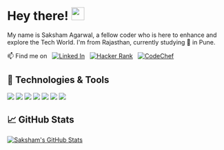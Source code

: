 # Hey there! <img src="https://raw.githubusercontent.com/MartinHeinz/MartinHeinz/master/wave.gif" width="30px">

My name is Saksham Agarwal, a fellow coder who is here to enhance and explore the Tech World. I'm from Rajasthan, currently studying 🌱 in Pune. 

📫 Find me on &nbsp; [![Linked In](https://img.shields.io/badge/-LinkedIn-blue?style=flat-informational&logo=linkedin&logoColor=white)](https://www.linkedin.com/in/-saksham/) &nbsp; [![Hacker Rank](https://img.shields.io/badge/-HackerRank-2ec866?style=flat-informational&logo=hackerrank&logoColor=white)](https://www.hackerrank.com/skshamagarwal) &nbsp; [![CodeChef](https://img.shields.io/badge/-CodeChef-59331d?style=flat-informational&logo=codechef&logoColor=white)](https://www.codechef.com/users/mr_capable)

## 🔧 Technologies & Tools
![](https://img.shields.io/badge/Code-Python-informational?style=flat&logo=python&logoColor=white&color=2bbc8a)
![](https://img.shields.io/badge/Code-Android-informational?style=flat&logo=android&logoColor=white&color=2bbc8a)
![](https://img.shields.io/badge/Code-Flutter-informational?style=flat&logo=flutter&logoColor=white&color=2bbc8a)
![](https://img.shields.io/badge/Code-Dart-informational?style=flat&logo=dart&logoColor=white&color=2bbc8a)
![](https://img.shields.io/badge/Code-Django-informational?style=flat&logo=django&logoColor=white&color=2bbc8a)
![](https://img.shields.io/badge/Code-Adobe%20Photoshop-informational?style=flat&logo=adobe-photoshop&logoColor=white&color=2bbc8a)
![](https://img.shields.io/badge/Code-JavaScript-informational?style=flat&logo=javascript&logoColor=white&color=2bbc8a)



## &#x1f4c8; GitHub Stats

<a href="https://github.com/a-saksham/a-saksham">
  <img align="center" src="https://github-readme-stats.vercel.app/api?username=a-saksham&show_icons=true&line_height=27&count_private=true&title_color=ffffff&text_color=c9cacc&icon_color=2bbc8a&bg_color=1d1f21" alt="Saksham's GitHub Stats" />
</a>

